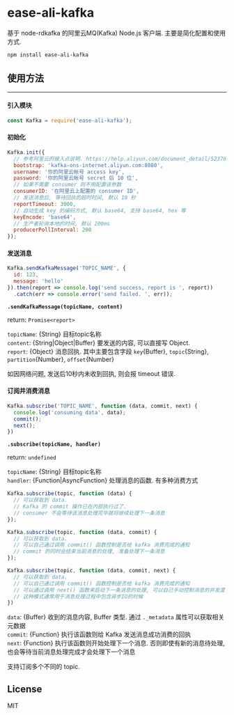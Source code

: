 ease-ali-kafka
===============

基于 node-rdkafka 的阿里云MQ(Kafka) Node.js 客户端. 主要是简化配置和使用方式.    

```bash
npm install ease-ali-kafka
```


## 使用方法
-------------

#### 引入模块

```javascript
const Kafka = require('ease-ali-kafka');
```

#### 初始化

```javascript
Kafka.init({
  // 参考阿里云的接入点说明. https://help.aliyun.com/document_detail/52376.html
  bootstrap: 'kafka-ons-internet.aliyun.com:8080',  
  username: '你的阿里云帐号 access key',
  password: '你的阿里云帐号 secret 后 10 位',
  // 如果不需要 consumer 则不用配置该参数
  consumerID: '在阿里云上配置的 consumer ID',
  // 发送消息后, 等待回执的超时时间, 默认 10 秒
  reportTimeout: 3000,
  // 自动生成 key 的编码方式, 默认 base64, 支持 base64, hex 等
  keyEncode: 'base64',
  // 生产者轮询本地的时间, 默认 200ms
  producerPollInterval: 200  
});
```

#### 发送消息

```javascript
Kafka.sendKafkaMessage('TOPIC_NAME', {
  id: 123,
  message: 'hello'
}).then(report => console.log('send success, report is ', report))
  .catch(err => console.error('send failed. ', err));
```

**`.sendKafkaMessage(topicName, content)`**    

return: `Promise<report>`

`topicName`: {String} 目标topic名称    
`content`: {String|Object|Buffer} 要发送的内容, 可以直接写 Object.    
`report`: {Object} 消息回执. 其中主要包含字段 `key`{Buffer}, `topic`{String}, `partition`{Number}, `offset`{Number}     

如因网络问题, 发送后10秒内未收到回执, 则会报 timeout 错误.

  
#### 订阅并消费消息

```javascript
Kafka.subscribe('TOPIC_NAME', function (data, commit, next) {
  console.log('consuming data', data);
  commit();
  next();
})
```

**`.subscribe(topicName, handler)`**

return: `undefined`

`topicName`: {String} 目标topic名称     
`handler`: {Function|AsyncFunction} 处理消息的函数. 有多种消费方式    

```javascript
Kafka.subscribe(topic, function (data) {
  // 可以获取到 data. 
  // Kafka 的 commit 操作已在内部执行过了.
  // consumer 不会等待该消息处理完毕就将继续处理下一条消息 
});

Kafka.subscribe(topic, function (data, commit) {
  // 可以获取到 data.
  // 可以自己通过调用 commit() 函数控制是否给 kafka 消费完成的通知
  // commit 的同时会结束当前消息的处理, 准备处理下一条消息 
});

Kafka.subscribe(topic, function (data, commit, next) {
  // 可以获取到 data.
  // 可以自己通过调用 commit() 函数控制是否给 kafka 消费完成的通知
  // 可以通过调用 next() 函数来启动下一条消息的处理, 可以自己手动控制消息的并发度 
  // 这种模式通常用于消息处理过程中包含异步IO的时候 
})
```

`data`: {Buffer} 收到的消息内容, Buffer 类型. 通过 `._metadata` 属性可以获取相关元数据   
`commit`: {Function} 执行该函数则给 Kafka 发送消息成功消费的回执   
`next`: {Function} 执行该函数则开始处理下一个消息. 否则即使有新的消息待处理, 也会等待当前消息处理完成才会处理下一个消息

支持订阅多个不同的 topic.


## License

MIT